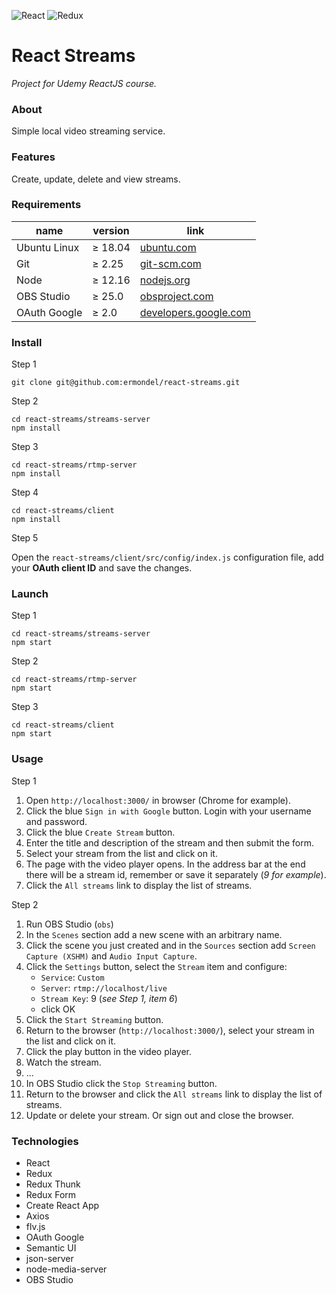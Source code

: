 ![React](https://github.com/ermondel/wiki/blob/master/files/icons48b/React48b.png) ![Redux](https://github.com/ermondel/wiki/blob/master/files/icons48b/Redux48b.png)

# React Streams

_Project for Udemy ReactJS course._

### About

Simple local video streaming service.

### Features

Create, update, delete and view streams.

### Requirements

| name | version | link |
| --- | --- | --- |
| Ubuntu Linux | ≥ 18.04 | [ubuntu.com](https://ubuntu.com/) |
| Git | ≥ 2.25 | [git-scm.com](https://git-scm.com/) |
| Node | ≥ 12.16 | [nodejs.org](https://nodejs.org/) |
| OBS Studio | ≥ 25.0 | [obsproject.com](https://obsproject.com/) |
| OAuth Google | ≥ 2.0 | [developers.google.com](https://developers.google.com/identity/protocols/oauth2/javascript-implicit-flow) |

### Install

Step 1

```
git clone git@github.com:ermondel/react-streams.git
```

Step 2

```
cd react-streams/streams-server
npm install
```

Step 3

```
cd react-streams/rtmp-server
npm install
```

Step 4

```
cd react-streams/client
npm install
```

Step 5

Open the `react-streams/client/src/config/index.js` configuration file, add your **OAuth client ID** and save the changes.

### Launch

Step 1

```
cd react-streams/streams-server
npm start
```

Step 2

```
cd react-streams/rtmp-server
npm start
```

Step 3

```
cd react-streams/client
npm start
```

### Usage

Step 1

1. Open `http://localhost:3000/` in browser (Chrome for example).
2. Click the blue `Sign in with Google` button. Login with your username and password.
3. Click the blue `Create Stream` button.
4. Enter the title and description of the stream and then submit the form.
5. Select your stream from the list and click on it.
6. The page with the video player opens. In the address bar at the end there will be a stream id, remember or save it separately (_9 for example_).
7. Click the `All streams` link to display the list of streams.

Step 2

1. Run OBS Studio (`obs`)
2. In the `Scenes` section add a new scene with an arbitrary name.
3. Click the scene you just created and in the `Sources` section add `Screen Capture (XSHM)` and `Audio Input Capture`.
4. Click the `Settings` button, select the `Stream` item and configure:
   - `Service`: `Custom`
   - `Server`: `rtmp://localhost/live`
   - `Stream Key`: 9 (_see Step 1, item 6_)
   - click OK
5. Click the `Start Streaming` button.
6. Return to the browser (`http://localhost:3000/`), select your stream in the list and click on it.
7. Click the play button in the video player.
8. Watch the stream.
9. ...
10. In OBS Studio click the `Stop Streaming` button.
11. Return to the browser and click the `All streams` link to display the list of streams.
12. Update or delete your stream. Or sign out and close the browser.

### Technologies

- React
- Redux
- Redux Thunk
- Redux Form
- Create React App
- Axios
- flv.js
- OAuth Google
- Semantic UI
- json-server
- node-media-server
- OBS Studio
